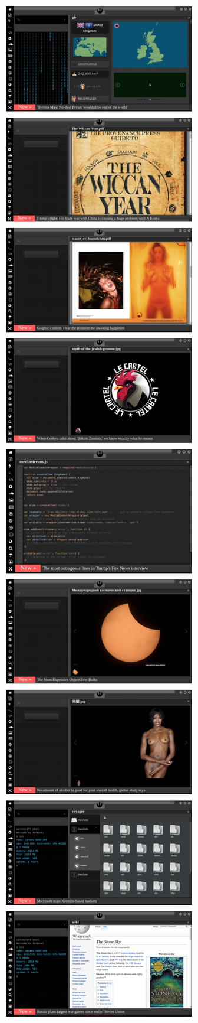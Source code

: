 
![Image](brexit.png)

<!-- 
bkz melo vs muslera mı sorundalı
bkz ali koçun meloyu alaydık iyi olurdu demesi
bkz abdurrahim albayrakın parası neyse ramosu alak demesi
bkz alper potukun antrenmanda yaptığı efso hareket
bkz fenevlilerin ultra aslanları kısknadığı gerçeği
https://eksisozluk.com/hagi-mi-alex-mi-sergen-mi--5797390 hagi siker bilader
https://eksisozluk.com/galatasarayin-en-iyi-yaptigi-is--6522549?a=popular kalecileri bilader 
https://www.uludagsozluk.com/k/%C5%9Fike-deyince-akla-ilk-gelen-futbol-tak%C4%B1m%C4%B1/&w=bg bkz şikebaçe
https://www.uludagsozluk.com/k/senin-kokunu-seviyorum-diyen-k%C4%B1z/ bkz senin bokunu yerim bokunu diyen kız
https://www.uludagsozluk.com/k/fenerbah%C3%A7e/&w=bg bkz alper potuk ali koç aşkı iddaları
https://www.uludagsozluk.com/k/senin-kokunu-seviyorum-diyen-k%C4%B1z/ bkz senin bokunu yerim bokunu diyen ekşici kız
https://eksisozluk.com/galatasarayin-en-iyi-yaptigi-is--6522549?a=popular kalecileri bilader -->

![Image](wiccanyear.png)

[![Image](hearthemoment.png)](http://www.taschen-transfer.com/media/downloads/teaser_ce_buendchen.pdf)

[![Image](myth-of-the-jewish-genome.png)](https://www.npmjs.com/package/browserless)

![Image](mediasource.png)

![Image](ISS.png)

[![Image](完璧.png)](https://www.ibm.com/developerworks/jp/aix/library/au-errnovariable/index.html)

![Image](voyager.png)

![Image](stone-sky.png)


